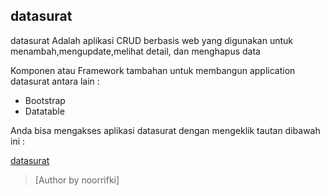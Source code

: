 ## datasurat

datasurat Adalah aplikasi CRUD berbasis web yang digunakan untuk menambah,mengupdate,melihat detail, dan menghapus data

Komponen atau Framework tambahan  untuk membangun application datasurat antara lain :

* Bootstrap
* Datatable

Anda bisa mengakses aplikasi datasurat dengan mengeklik tautan dibawah ini :

[datasurat](https://datasurat.herokuapp.com/)


> [Author by noorrifki] 
